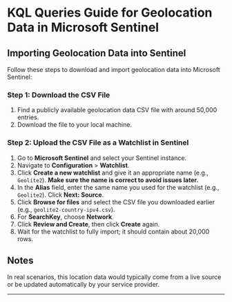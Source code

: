 # KQL Queries Guide for Geolocation Data in Microsoft Sentinel

## Importing Geolocation Data into Sentinel

Follow these steps to download and import geolocation data into Microsoft Sentinel:

### Step 1: Download the CSV File

1. Find a publicly available geolocation data CSV file with around 50,000 entries.
2. Download the file to your local machine.

### Step 2: Upload the CSV File as a Watchlist in Sentinel

1. Go to **Microsoft Sentinel** and select your Sentinel instance.
2. Navigate to **Configuration** > **Watchlist**.
3. Click **Create a new watchlist** and give it an appropriate name (e.g., `Geolite2`). **Make sure the name is correct to avoid issues later.**
4. In the **Alias** field, enter the same name you used for the watchlist (e.g., `Geolite2`). Click **Next: Source**.
5. Click **Browse for files** and select the CSV file you downloaded earlier (e.g., `geolite2-country-ipv4.csv`).
6. For **SearchKey**, choose **Network**.
7. Click **Review and Create**, then click **Create** again.
8. Wait for the watchlist to fully import; it should contain about 20,000 rows.

## Notes
In real scenarios, this location data would typically come from a live source or be updated automatically by your service provider.

---
